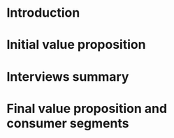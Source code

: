 # Introduction

# Initial value proposition

# Interviews summary

# Final value proposition and consumer segments


